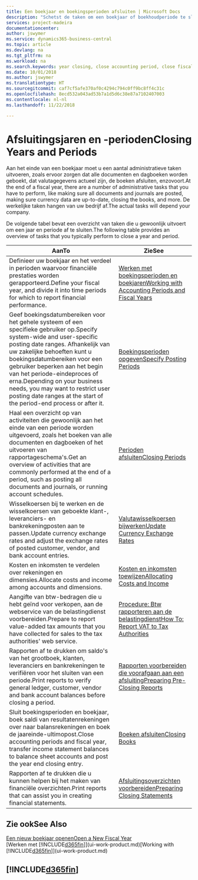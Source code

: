 ```yaml
---
title: Een boekjaar en boekingsperioden afsluiten | Microsoft Docs
description: "Schetst de taken om een boekjaar of boekhoudperiode te sluiten, bijvoorbeeld, ervoor zorgen dat documenten en dagboeken worden geboekt en banksaldi verifiëren."
services: project-madeira
documentationcenter: 
author: jswymer
ms.service: dynamics365-business-central
ms.topic: article
ms.devlang: na
ms.tgt_pltfrm: na
ms.workload: na
ms.search.keywords: year closing, close accounting period, close fiscal year, bank account detailed trial balance
ms.date: 10/01/2018
ms.author: jswymer
ms.translationtype: HT
ms.sourcegitcommit: caf7cf5afe370af0c4294c794c0ff9bc8ff4c31c
ms.openlocfilehash: 8ecd532a043ad53b7a1d5d6c38e87a7102407003
ms.contentlocale: nl-nl
ms.lasthandoff: 11/22/2018

---
```

# <a name="closing-years-and-periods"></a><span data-ttu-id="221a0-103">Afsluitingsjaren en -perioden</span><span class="sxs-lookup"><span data-stu-id="221a0-103">Closing Years and Periods</span></span>
<span data-ttu-id="221a0-104">Aan het einde van een boekjaar moet u een aantal administratieve taken uitvoeren, zoals ervoor zorgen dat alle documenten en dagboeken worden geboekt, dat valutagegevens actueel zijn, de boeken afsluiten, enzovoort.</span><span class="sxs-lookup"><span data-stu-id="221a0-104">At the end of a fiscal year, there are a number of administrative tasks that you have to perform, like making sure all documents and journals are posted, making sure currency data are up-to-date, closing the books, and more.</span></span> <span data-ttu-id="221a0-105">De werkelijke taken hangen van uw bedrijf af.</span><span class="sxs-lookup"><span data-stu-id="221a0-105">The actual tasks will depend your company.</span></span>

<span data-ttu-id="221a0-106">De volgende tabel bevat een overzicht van taken die u gewoonlijk uitvoert om een jaar en periode af te sluiten.</span><span class="sxs-lookup"><span data-stu-id="221a0-106">The following table provides an overview of tasks that you typically perform to close a year and period.</span></span>

| <span data-ttu-id="221a0-107">Aan</span><span class="sxs-lookup"><span data-stu-id="221a0-107">To</span></span> | <span data-ttu-id="221a0-108">Zie</span><span class="sxs-lookup"><span data-stu-id="221a0-108">See</span></span> |
| --- | --- |
| <span data-ttu-id="221a0-109">Definieer uw boekjaar en het verdeel in perioden waarvoor financiële prestaties worden gerapporteerd.</span><span class="sxs-lookup"><span data-stu-id="221a0-109">Define your fiscal year, and divide it into time periods for which to report financial performance.</span></span> | [<span data-ttu-id="221a0-110">Werken met boekingsperioden en boekjaren</span><span class="sxs-lookup"><span data-stu-id="221a0-110">Working with Accounting Periods and Fiscal Years</span></span>](finance-accounting-periods-and-fiscal-years.md)|
| <span data-ttu-id="221a0-111">Geef boekingsdatumbereiken voor het gehele systeem of een specifieke gebruiker op.</span><span class="sxs-lookup"><span data-stu-id="221a0-111">Specify system-wide and user-specific posting date ranges.</span></span> <span data-ttu-id="221a0-112">Afhankelijk van uw zakelijke behoeften kunt u boekingsdatumbereiken voor een gebruiker beperken aan het begin van het periode-eindeproces of erna.</span><span class="sxs-lookup"><span data-stu-id="221a0-112">Depending on your business needs, you may want to restrict user posting date ranges at the start of the period-end process or after it.</span></span> |[<span data-ttu-id="221a0-113">Boekingsperioden opgeven</span><span class="sxs-lookup"><span data-stu-id="221a0-113">Specify Posting Periods</span></span>](finance-how-specify-posting-periods.md) |
| <span data-ttu-id="221a0-114">Haal een overzicht op van activiteiten die gewoonlijk aan het einde van een periode worden uitgevoerd, zoals het boeken van alle documenten en dagboeken of het uitvoeren van rapportageschema's.</span><span class="sxs-lookup"><span data-stu-id="221a0-114">Get an overview of activities that are commonly performed at the end of a period, such as posting all documents and journals, or running account schedules.</span></span> |[<span data-ttu-id="221a0-115">Perioden afsluiten</span><span class="sxs-lookup"><span data-stu-id="221a0-115">Closing Periods</span></span>](year-how-complete-period-end-processes.md) |
| <span data-ttu-id="221a0-116">Wisselkoersen bij te werken en de wisselkoersen van geboekte klant-, leveranciers- en bankrekeningposten aan te passen.</span><span class="sxs-lookup"><span data-stu-id="221a0-116">Update currency exchange rates and adjust the exchange rates of posted customer, vendor, and bank account entries.</span></span> |[<span data-ttu-id="221a0-117">Valutawisselkoersen bijwerken</span><span class="sxs-lookup"><span data-stu-id="221a0-117">Update Currency Exchange Rates</span></span>](finance-how-update-currencies.md) |
| <span data-ttu-id="221a0-118">Kosten en inkomsten te verdelen over rekeningen en dimensies.</span><span class="sxs-lookup"><span data-stu-id="221a0-118">Allocate costs and income among accounts and dimensions.</span></span> |[<span data-ttu-id="221a0-119">Kosten en inkomsten toewijzen</span><span class="sxs-lookup"><span data-stu-id="221a0-119">Allocating Costs and Income</span></span>](year-allocate-costs-income.md) |
| <span data-ttu-id="221a0-120">Aangifte van btw-bedragen die u hebt geïnd voor verkopen, aan de webservice van de belastingdienst voorbereiden.</span><span class="sxs-lookup"><span data-stu-id="221a0-120">Prepare to report value-added tax amounts that you have collected for sales to the tax authorities' web service.</span></span> |[<span data-ttu-id="221a0-121">Procedure: Btw rapporteren aan de belastingdienst</span><span class="sxs-lookup"><span data-stu-id="221a0-121">How To: Report VAT to Tax Authorities</span></span>](finance-how-report-vat.md)|
| <span data-ttu-id="221a0-122">Rapporten af te drukken om saldo's van het grootboek, klanten, leveranciers en bankrekeningen te verifiëren voor het sluiten van een periode.</span><span class="sxs-lookup"><span data-stu-id="221a0-122">Print reports to verify general ledger, customer, vendor and bank account balances before closing a period.</span></span> |[<span data-ttu-id="221a0-123">Rapporten voorbereiden die voorafgaan aan een afsluiting</span><span class="sxs-lookup"><span data-stu-id="221a0-123">Preparing Pre-Closing Reports</span></span>](year-prepare-preclose-reports.md) |
| <span data-ttu-id="221a0-124">Sluit boekingsperioden en boekjaar, boek saldi van resultatenrekeningen over naar balansrekeningen en boek de jaareinde-ultimopost.</span><span class="sxs-lookup"><span data-stu-id="221a0-124">Close accounting periods and fiscal year, transfer income statement balances to balance sheet accounts and post the year end closing entry.</span></span> |[<span data-ttu-id="221a0-125">Boeken afsluiten</span><span class="sxs-lookup"><span data-stu-id="221a0-125">Closing Books</span></span>](year-close-books.md) |
| <span data-ttu-id="221a0-126">Rapporten af te drukken die u kunnen helpen bij het maken van financiële overzichten.</span><span class="sxs-lookup"><span data-stu-id="221a0-126">Print reports that can assist you in creating financial statements.</span></span> |[<span data-ttu-id="221a0-127">Afsluitingsoverzichten voorbereiden</span><span class="sxs-lookup"><span data-stu-id="221a0-127">Preparing Closing Statements</span></span>](year-prepare-close-statement.md) |

## <a name="see-also"></a><span data-ttu-id="221a0-128">Zie ook</span><span class="sxs-lookup"><span data-stu-id="221a0-128">See Also</span></span>
[<span data-ttu-id="221a0-129">Een nieuw boekjaar openen</span><span class="sxs-lookup"><span data-stu-id="221a0-129">Open a New Fiscal Year</span></span>](finance-how-open-new-fiscal-year.md)  
<span data-ttu-id="221a0-130">[Werken met [!INCLUDE[d365fin](includes/d365fin_md.md)]](ui-work-product.md)</span><span class="sxs-lookup"><span data-stu-id="221a0-130">[Working with [!INCLUDE[d365fin](includes/d365fin_md.md)]](ui-work-product.md)</span></span>

## [!INCLUDE[d365fin](includes/free_trial_md.md)]  
 

